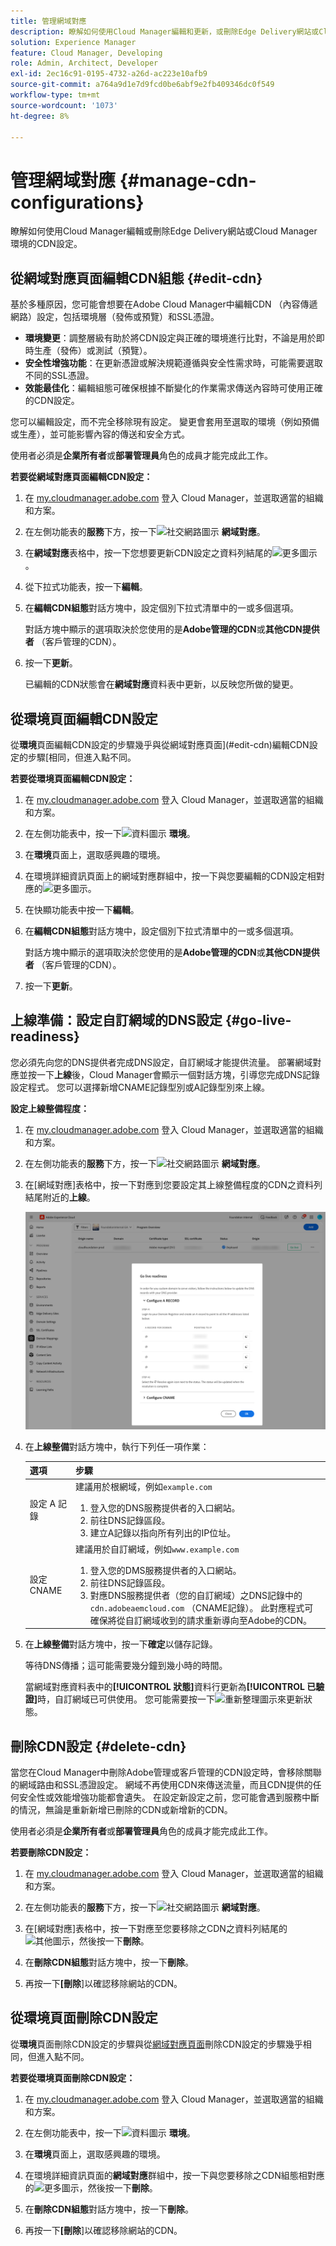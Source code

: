 ```yaml
---
title: 管理網域對應
description: 瞭解如何使用Cloud Manager編輯和更新，或刪除Edge Delivery網站或Cloud Manager環境的CDN設定。
solution: Experience Manager
feature: Cloud Manager, Developing
role: Admin, Architect, Developer
exl-id: 2ec16c91-0195-4732-a26d-ac223e10afb9
source-git-commit: a764a9d1e7d9fcd0be6abf9e2fb409346dc0f549
workflow-type: tm+mt
source-wordcount: '1073'
ht-degree: 8%

---
```


# 管理網域對應 {#manage-cdn-configurations}

瞭解如何使用Cloud Manager編輯或刪除Edge Delivery網站或Cloud Manager環境的CDN設定。

## 從網域對應頁面編輯CDN組態 {#edit-cdn}

基於多種原因，您可能會想要在Adobe Cloud Manager中編輯CDN （內容傳遞網路）設定，包括環境層（發佈或預覽）和SSL憑證。

* **環境變更**：調整層級有助於將CDN設定與正確的環境進行比對，不論是用於即時生產（發佈）或測試（預覽）。
* **安全性增強功能**：在更新憑證或解決規範遵循與安全性需求時，可能需要選取不同的SSL憑證。
* **效能最佳化**：編輯組態可確保根據不斷變化的作業需求傳送內容時可使用正確的CDN設定。

您可以編輯設定，而不完全移除現有設定。 變更會套用至選取的環境（例如預備或生產），並可能影響內容的傳送和安全方式。

使用者必須是&#x200B;**企業所有者**&#x200B;或&#x200B;**部署管理員**&#x200B;角色的成員才能完成此工作。

**若要從網域對應頁面編輯CDN設定：**

1. 在 [my.cloudmanager.adobe.com](https://my.cloudmanager.adobe.com/) 登入 Cloud Manager，並選取適當的組織和方案。
1. 在左側功能表的&#x200B;**服務**&#x200B;下方，按一下![社交網路圖示](https://spectrum.adobe.com/static/icons/workflow_18/Smock_SocialNetwork_18_N.svg) **網域對應**。
1. 在&#x200B;**網域對應**&#x200B;表格中，按一下您想要更新CDN設定之資料列結尾的![更多圖示](https://spectrum.adobe.com/static/icons/workflow_18/Smock_More_18_N.svg)。

1. 從下拉式功能表，按一下&#x200B;**編輯**。

1. 在&#x200B;**編輯CDN組態**&#x200B;對話方塊中，設定個別下拉式清單中的一或多個選項。

   對話方塊中顯示的選項取決於您使用的是&#x200B;**Adobe管理的CDN**&#x200B;或&#x200B;**其他CDN提供者** （客戶管理的CDN）。

1. 按一下&#x200B;**更新**。

   已編輯的CDN狀態會在&#x200B;**網域對應**&#x200B;資料表中更新，以反映您所做的變更。


## 從環境頁面編輯CDN設定

從&#x200B;**環境**&#x200B;頁面編輯CDN設定的步驟幾乎與從網域對應頁面](#edit-cdn)編輯CDN設定的步驟[相同，但進入點不同。

**若要從環境頁面編輯CDN設定：**

1. 在 [my.cloudmanager.adobe.com](https://my.cloudmanager.adobe.com/) 登入 Cloud Manager，並選取適當的組織和方案。

1. 在左側功能表中，按一下![資料圖示](https://spectrum.adobe.com/static/icons/workflow_18/Smock_Data_18_N.svg) **環境**。

1. 在&#x200B;**環境**&#x200B;頁面上，選取感興趣的環境。

1. 在環境詳細資訊頁面上的網域對應群組中，按一下與您要編輯的CDN設定相對應的![更多圖示](https://spectrum.adobe.com/static/icons/workflow_18/Smock_More_18_N.svg)。

1. 在快顯功能表中按一下&#x200B;**編輯**。

1. 在&#x200B;**編輯CDN組態**&#x200B;對話方塊中，設定個別下拉式清單中的一或多個選項。

   對話方塊中顯示的選項取決於您使用的是&#x200B;**Adobe管理的CDN**&#x200B;或&#x200B;**其他CDN提供者** （客戶管理的CDN）。

1. 按一下&#x200B;**更新**。


## 上線準備：設定自訂網域的DNS設定 {#go-live-readiness}

您必須先向您的DNS提供者完成DNS設定，自訂網域才能提供流量。 部署網域對應並按一下&#x200B;**上線**&#x200B;後，Cloud Manager會顯示一個對話方塊，引導您完成DNS記錄設定程式。 您可以選擇新增CNAME記錄型別或A記錄型別來上線。

<!-- See also [APEX record](/help/implementing/cloud-manager/custom-domain-names/add-custom-domain-name.md#adobe-managed-cert-cname-record#adobe-managed-cert-apex-record) and [CNAME record](/help/implementing/cloud-manager/custom-domain-names/add-custom-domain-name.md#adobe-managed-cert-cname-record). -->

**設定上線整備程度：**

1. 在 [my.cloudmanager.adobe.com](https://my.cloudmanager.adobe.com/) 登入 Cloud Manager，並選取適當的組織和方案。
1. 在左側功能表的&#x200B;**服務**&#x200B;下方，按一下![社交網路圖示](https://spectrum.adobe.com/static/icons/workflow_18/Smock_SocialNetwork_18_N.svg) **網域對應**。
1. 在[網域對應]表格中，按一下對應到您要設定其上線整備程度的CDN之資料列結尾附近的&#x200B;**上線**。

   ![上線準備程度對話方塊](/help/implementing/cloud-manager/assets/domain-mappings-go-live-readiness.png)

1. 在&#x200B;**上線整備**&#x200B;對話方塊中，執行下列任一項作業：

   | 選項 | 步驟 |
   | --- | --- |
   | 設定 A 記錄 | 建議用於根網域，例如`example.com`<br><ol><li>登入您的DNS服務提供者的入口網站。<li>前往DNS記錄區段。<li>建立A記錄以指向所有列出的IP位址。</li></ol> |
   | 設定 CNAME | 建議用於自訂網域，例如`www.example.com`<br><ol><li>登入您的DMS服務提供者的入口網站。<li>前往DNS記錄區段。<li>對應DNS服務提供者（您的自訂網域）之DNS記錄中的`cdn.adobeaemcloud.com` （CNAME記錄）。 此對應程式可確保將從自訂網域收到的請求重新導向至Adobe的CDN。</li></ol> |

1. 在&#x200B;**上線整備**&#x200B;對話方塊中，按一下&#x200B;**確定**&#x200B;以儲存記錄。

   等待DNS傳播；這可能需要幾分鐘到幾小時的時間。

   當網域對應資料表中的&#x200B;**[!UICONTROL 狀態]**&#x200B;資料行更新為&#x200B;**[!UICONTROL 已驗證]**&#x200B;時，自訂網域已可供使用。 您可能需要按一下![重新整理圖示](https://spectrum.adobe.com/static/icons/workflow_18/Smock_Refresh_18_N.svg)來更新狀態。

## 刪除CDN設定 {#delete-cdn}

當您在Cloud Manager中刪除Adobe管理或客戶管理的CDN設定時，會移除關聯的網域路由和SSL憑證設定。 網域不再使用CDN來傳送流量，而且CDN提供的任何安全性或效能增強功能都會遺失。 在設定新設定之前，您可能會遇到服務中斷的情況，無論是重新新增已刪除的CDN或新增新的CDN。

使用者必須是&#x200B;**企業所有者**&#x200B;或&#x200B;**部署管理員**&#x200B;角色的成員才能完成此工作。

**若要刪除CDN設定：**

1. 在 [my.cloudmanager.adobe.com](https://my.cloudmanager.adobe.com/) 登入 Cloud Manager，並選取適當的組織和方案。

1. 在左側功能表的&#x200B;**服務**&#x200B;下方，按一下![社交網路圖示](https://spectrum.adobe.com/static/icons/workflow_18/Smock_SocialNetwork_18_N.svg) **網域對應**。

1. 在[網域對應]表格中，按一下對應至您要移除之CDN之資料列結尾的![其他圖示](https://spectrum.adobe.com/static/icons/workflow_18/Smock_More_18_N.svg)，然後按一下&#x200B;**刪除**。

1. 在&#x200B;**刪除CDN組態**&#x200B;對話方塊中，按一下&#x200B;**刪除**。

1. 再按一下&#x200B;**[刪除**]以確認移除網站的CDN。


## 從環境頁面刪除CDN設定

從&#x200B;**環境**&#x200B;頁面刪除CDN設定的步驟與從[網域對應頁面](#edit-cdn)刪除CDN設定的步驟幾乎相同，但進入點不同。

**若要從環境頁面刪除CDN設定：**

1. 在 [my.cloudmanager.adobe.com](https://my.cloudmanager.adobe.com/) 登入 Cloud Manager，並選取適當的組織和方案。

1. 在左側功能表中，按一下![資料圖示](https://spectrum.adobe.com/static/icons/workflow_18/Smock_Data_18_N.svg) **環境**。

1. 在&#x200B;**環境**&#x200B;頁面上，選取感興趣的環境。

1. 在環境詳細資訊頁面的&#x200B;**網域對應**&#x200B;群組中，按一下與您要移除之CDN組態相對應的![更多圖示](https://spectrum.adobe.com/static/icons/workflow_18/Smock_More_18_N.svg)，然後按一下&#x200B;**刪除**。

1. 在&#x200B;**刪除CDN組態**&#x200B;對話方塊中，按一下&#x200B;**刪除**。

1. 再按一下&#x200B;**[刪除**]以確認移除網站的CDN。
